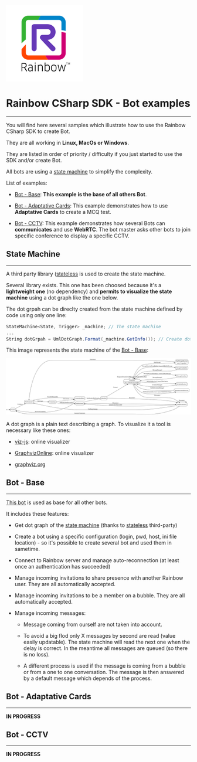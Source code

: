 ![Rainbow](../logo_rainbow.png)

 
# Rainbow CSharp SDK - Bot examples
---

You will find here several samples which illustrate how to use the Rainbow CSharp SDK to create Bot.

They are all working in **Linux, MacOs or Windows**. 

They are listed in order of priority / difficulty if you just started to use the SDK and/or create Bot.

All bots are using a [state machine](#StateMachine) to simplify the complexity.

List of examples:

- [Bot - Base](#BotBase): **This example is the base of all others Bot**.

- [Bot - Adaptative Cards](#BotAdaptativeCards): This example demonstrates how to use **Adaptative Cards** to create a MCQ test.

- [Bot - CCTV](#BotCCTV): This example demonstrates how several Bots can **communicates** and use **WebRTC**. The bot master asks other bots to join specific conference to display a specific CCTV.

<a name="StateMachine"></a>
## State Machine
---

A third party library ([stateless](https://github.com/dotnet-state-machine/stateless) is used to create the state machine.

Several library exists. This one has been choosed because it's a **lightweight one** (no dependency) and **permits to visualize the state machine** using a dot graph like the one below.

The dot grpah can be direclty created from the state machine defined by code using only one line:

```cs 
StateMachine<State, Trigger> _machine; // The state machine
...
String dotGrpah = UmlDotGraph.Format(_machine.GetInfo()); // Create dot graph as String once the state machine has been totally defined   
```

This image represents the state machine of the [Bot - Base](#BotBase):

![Rainbow](./BotBase/images/RainbowBotBase.svg)

A dot graph is a plain text describing a graph. To visualize it a tool is necessary like these ones:

- [viz-js](http://viz-js.com/): online visualizer

- [GraphvizOnline](https://dreampuf.github.io/GraphvizOnline/): online visualizer

- [graphviz.org](http://www.graphviz.org/)

<a name="BotBase"></a>
## Bot - Base
---

[This bot](./BotBase) is used as base for all other bots.

It includes these features:

- Get dot graph of the [state machine](#StateMachine) (thanks to [stateless](https://github.com/dotnet-state-machine/stateless) third-party)

- Create a bot using a specific configuration (login, pwd, host, ini file location) - so it's possible to create several bot and used them in sametime.

- Connect to Rainbow server and manage auto-reconnection (at least once an authentication has succeeded) 

- Manage incoming invitations to share presence with another Rainbow user. They are all automatically accepted.

- Manage incoming invitations to be a member on a bubble. They are all automatically accepted.

- Manage incoming messages:

  - Message coming from ourself are not taken into account.
  
  - To avoid a big flod only X messages by second are read (value easily updatable). The state machine will read the next one when the delay is correct. In the meantime all messages are queued (so there is no loss).
  
  - A different process is used if the message is coming from a bubble or from a one to one conversation. The message is then answered by a default message which depends of the process.


<a name="BotAdaptativeCards"></a>
## Bot - Adaptative Cards
---

**IN PROGRESS**

<a name="BotCCTV"></a>
## Bot - CCTV
---

**IN PROGRESS**
